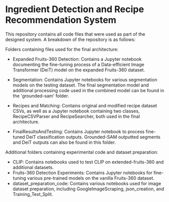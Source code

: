 # Ingredient Detection and Recipe Recommendation System

This repository contains all code files that were used as part of the designed system. A breakdown of the repository is as follows:

Folders containing files used for the final architecture:

- Expanded Fruits-360 Detection: Contains a Jupyter notebook documenting the fine-tuning process of a Data-efficient Image Transformer (DeiT) model on the expanded Fruits-360 dataset.

- Segmentation: Contains Jupyter notebooks for various segmentation models on the testing dataset. The final segmentation model and additional processing code used in the combined model can be found in the 'grounded-sam' folder.

- Recipes and Matching: Contains original and modified recipe dataset CSVs, as well as a Jupyter notebook containing two classes, RecipeCSVParser and RecipeSearcher, both used in the final architecture.

- FinalResultsAndTesting: Contains Jupyter notebook to process fine-tuned DeiT classification outputs. Grounded-SAM outputted segments and DeiT outputs can also be found in this folder.

Additional folders containing experimental code and dataset preparation:

- CLIP: Contains notebooks used to test CLIP on extended-fruits-360 and additional datasets.
- Fruits-360 Detection Experiments: Contains Jupyter notebooks for fine-tuning various pre-trained models on the vanilla Fruits-360 dataset.
- dataset_preparation_code: Contains various notebooks used for image dataset preparation, including GoogleImageScraping, json_creation, and Training_Test_Split.
